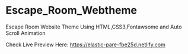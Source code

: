 # Escape_Room_Webtheme
Escape Room Website Theme Using HTML,CSS3,Fontawsome and Auto Scroll Animation

Check Live Preview Here: https://elastic-pare-fbe25d.netlify.com
